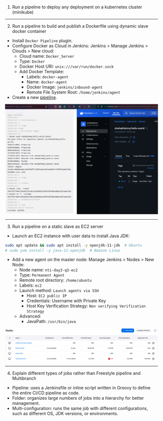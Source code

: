 1. Run a pipeline to deploy any deployment on a kubernetes cluster (minikube)

---

2. Run a pipeline to build and publish a Dockerfile using dynamic slave docker container
- Install `Docker Pipeline` plugin.
- Configure Docker as Cloud in Jenkins: Jenkins > Manage Jenkins > Clouds > New cloud:
    - Cloud name: `Docker_Server`
    - Type: `Docker`
    - Docker Host URI: `unix:///var/run/docker.sock`
    - Add Docker Template:
        - Labels: `docker-agent`
        - Name: `docker-agent`
        - Docker Image: `jenkins/inbound-agent`
        - Remote File System Root: `/home/jenkins/agent`
- Create a new [pipeline](Q2/Jenkinsfile).

<p align="center">
  <img src="Screenshots/Q2.png">
</p>

---

3. Run a pipeline on a static slave as EC2 server
- Launch an EC2 instance with user data to install Java JDK:
```bash
sudo apt update && sudo apt install -y openjdk-11-jdk  # Ubuntu
# sudo yum install -y java-11-openjdk  # Amazon Linux
```
- Add a new agent on the master node: Manage Jenkins > Nodes > New Node:
    - Node name: `nti-day3-q3-ec2`
    - Type: `Permanent Agent`
    - Remote root directory: `/home/ubuntu`
    - Labels: `ec2`
    - Launch method: `Launch agents via SSH`
        - Host: `EC2 public IP`
        - Credentials: Username with Private Key
        - Host Key Verification Strategy: `Non verifying Verification Strategy`
    - Advanced:
        - JavaPath: `/usr/bin/java`

<p align="center">
  <img src="Screenshots/Q3.png">
</p>

---

4. Explain different types of jobs rather than Freestyle pipeline and Multibranch
- Pipeline: uses a Jenkinsfile or inline script written in Groovy to define the entire CI/CD pipeline as code.
- Folder: organizes large numbers of jobs into a hierarchy for better management.
- Multi-configuration: runs the same job with different configurations, such as different OS, JDK versions, or environments.
